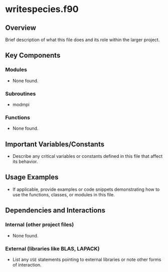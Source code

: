 # writespecies.f90

## Overview

Brief description of what this file does and its role within the larger project.

## Key Components

### Modules
- None found.

### Subroutines
- modmpi

### Functions
- None found.

## Important Variables/Constants

- Describe any critical variables or constants defined in this file that affect its behavior.

## Usage Examples

- If applicable, provide examples or code snippets demonstrating how to use the functions, classes, or modules in this file.

## Dependencies and Interactions

### Internal (other project files)
- None found.

### External (libraries like BLAS, LAPACK)
- List any `USE` statements pointing to external libraries or note other forms of interaction.

